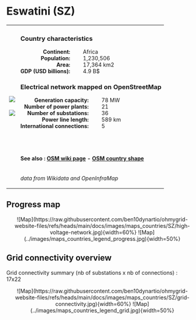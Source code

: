 # Eswatini (SZ)

<table width="90%">
<tr>
<td>
<img src="http://commons.wikimedia.org/wiki/Special:FilePath/Flag%20of%20Eswatini.svg" width="250">
<br><br>
<img src="http://commons.wikimedia.org/wiki/Special:FilePath/Location%20Eswatini.png" width="250"></td>
<td>
<h3>Country characteristics</h3>
<div style="display: inline-block;text-align:right;margin-right:30px;font-weight: bold;">
Continent:<br>Population:<br>Area:<br>GDP (USD billions):
</div>
<div style="display: inline-block;">
Africa<br>1,230,506<br>17,364 km2<br>4.9 B$
</div>
<h3>Electrical network mapped on OpenStreetMap</h3>
<div style="display: inline-block;text-align:right;margin-right:30px;font-weight: bold;">Generation capacity:<br>
Number of power plants:<br>
Number of substations:<br>
Power line length:<br>
International connections:<br>
</div>
<div style="display: inline-block;">78 MW<br>
21<br>
36<br>
589 km<br>
5<br>
</div>

<br><br><h4>See also :
<a href="https://wiki.openstreetmap.org/wiki/Power_networks/Eswatini" target="_blank">OSM wiki page</a> -
<a href="https://openstreetmap.org/relation/88210" target="_blank">OSM country shape</a>
</h4>

<br><i>data from Wikidata and OpenInfraMap</i>
</td>
</tr>
</table>


## Progress map

<center>
![Map](https://raw.githubusercontent.com/ben10dynartio/ohmygrid-website-files/refs/heads/main/docs/images/maps_countries/SZ/high-voltage-network.jpg){width=60%}
![Map](../images/maps_countries_legend_progress.jpg){width=50%}
</center>



## Grid connectivity overview

Grid connectivity summary (nb of substations x nb of connections) :<br>17x22

<center>
![Map](https://raw.githubusercontent.com/ben10dynartio/ohmygrid-website-files/refs/heads/main/docs/images/maps_countries/SZ/grid-connectivity.jpg){width=60%}
![Map](../images/maps_countries_legend_grid.jpg){width=50%}
</center>

